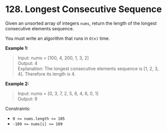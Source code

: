 # 128. Longest Consecutive Sequence

Given an unsorted array of integers `nums`, return the length of the longest consecutive elements sequence.

You must write an algorithm that runs in `O(n)` time.

**Example 1:**

> Input: nums = [100, 4, 200, 1, 3, 2]  
> Output: 4  
> Explanation: The longest consecutive elements sequence is [1, 2, 3, 4]. Therefore its length is 4.  

**Example 2:**

> Input: nums = [0, 3, 7, 2, 5, 8, 4, 6, 0, 1]  
> Output: 9  

Constraints:

- `0 <= nums.length <= 105`
- `-109 <= nums[i] <= 109`